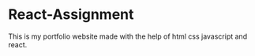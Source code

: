 # React-Assignment
This is my portfolio website made with the help of html css javascript and react.
